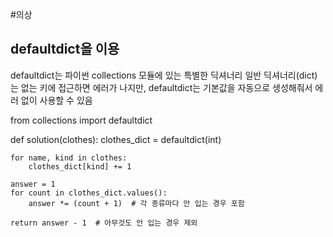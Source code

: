 #의상

## defaultdict을 이용

defaultdict는 파이썬 collections 모듈에 있는 특별한 딕셔너리
일반 딕셔너리(dict)는 없는 키에 접근하면 에러가 나지만,
defaultdict는 기본값을 자동으로 생성해줘서 에러 없이 사용할 수 있음



from collections import defaultdict

def solution(clothes):
    clothes_dict = defaultdict(int)

    for name, kind in clothes:
        clothes_dict[kind] += 1

    answer = 1
    for count in clothes_dict.values():
        answer *= (count + 1)  # 각 종류마다 안 입는 경우 포함

    return answer - 1  # 아무것도 안 입는 경우 제외
